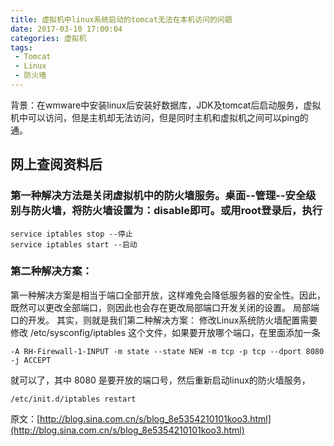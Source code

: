 ```yaml
---
title: 虚拟机中linux系统启动的tomcat无法在本机访问的问题
date: 2017-03-10 17:00:04
categories: 虚拟机
tags:
 - Tomcat
 - Linux
 - 防火墙
---
```

背景：在wmware中安装linux后安装好数据库，JDK及tomcat后启动服务，虚拟机中可以访问，但是主机却无法访问，但是同时主机和虚拟机之间可以ping的通。
## 网上查阅资料后
### 第一种解决方法是关闭虚拟机中的防火墙服务。桌面--管理--安全级别与防火墙，将防火墙设置为：disable即可。或用root登录后，执行
``` shell
service iptables stop --停止
service iptables start --启动
```
### 第二种解决方案：
第一种解决方案是相当于端口全部开放，这样难免会降低服务器的安全性。因此，既然可以更改全部端口，则因此也会存在更改局部端口开发关闭的设置。
局部端口的开发。
其实，则就是我们第二种解决方案：
修改Linux系统防火墙配置需要修改 /etc/sysconfig/iptables 这个文件，如果要开放哪个端口，在里面添加一条
``` shell
-A RH-Firewall-1-INPUT -m state --state NEW -m tcp -p tcp --dport 8080 -j ACCEPT
```
就可以了，其中 8080 是要开放的端口号，然后重新启动linux的防火墙服务，
``` shell
/etc/init.d/iptables restart
```
原文：[http://blog.sina.com.cn/s/blog_8e5354210101koo3.html](http://blog.sina.com.cn/s/blog_8e5354210101koo3.html)
